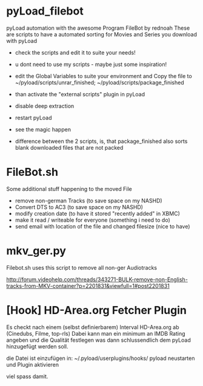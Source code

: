 pyLoad_filebot
==============
pyLoad automation with the awesome Program FileBot by rednoah
These are scripts to have a automated sorting for Movies and Series you download with pyLoad

- check the scripts and edit it to suite your needs! 
- u dont need to use my scripts - maybe just some inspiration!

 - edit the Global Variables to suite your environment and Copy the file to ~/pyload/scripts/unrar_finished; ~/pyload/scripts/package_finished
 - than activate the "external scripts" plugin in pyLoad 
 - disable deep extraction
 - restart pyLoad
 - see the magic happen
 - difference between the 2 scripts, is, that package_finished also sorts blank downloaded files that are not packed

FileBot.sh
==============
Some additional stuff happening to the moved File
 - remove non-german Tracks (to save space on my NASHD)
 - Convert DTS to AC3 (to save space on my NASHD)
 - modify creation date (to have it stored "recently added" in XBMC)
 - make it read / writeable for everyone (something i need to do)
 - send email with location of the file and changed filesize (nice to have)


mkv_ger.py
==============
Filebot.sh uses this script to remove all non-ger Audiotracks

http://forum.videohelp.com/threads/343271-BULK-remove-non-English-tracks-from-MKV-container?p=2201831&viewfull=1#post2201831




[Hook] HD-Area.org Fetcher Plugin
==============

Es checkt nach einem (selbst definierbarem) Interval HD-Area.org ab (Cinedubs, Filme, top-rls)
Dabei kann man ein minimum an IMDB Rating angeben und die Qualität festlegen was dann schlussendlich dem pyLoad hinzugefügt werden soll.


die Datei ist einzufügen in:
~/.pyload/userplugins/hooks/
pyload neustarten und Plugin aktivieren

viel spass damit.
